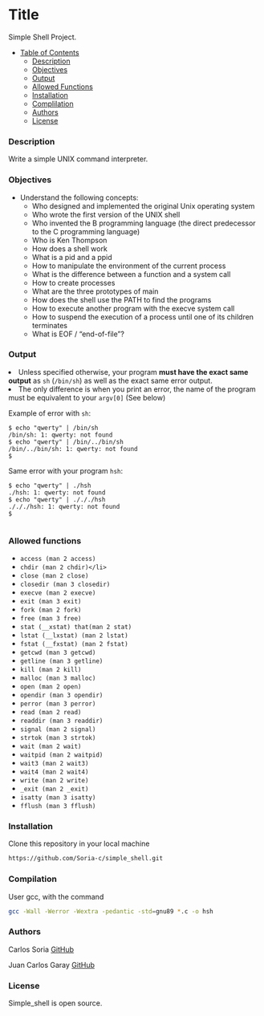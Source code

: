 # Title
Simple Shell Project.

* [Table of Contents](#table-of-contents)
    * [Description](#description)
    * [Objectives](#objectives)
    * [Output](#output)
    * [Allowed Functions](#allowed-functions)
    * [Installation](#installation)
    * [Complilation](#compilation)
    * [Authors](#authors)
    * [License](#license)
### Description
Write a simple UNIX command interpreter.

### Objectives
* Understand the following concepts:
    * Who designed and implemented the original Unix operating system
    * Who wrote the first version of the UNIX shell
    * Who invented the B programming language (the direct predecessor to the C programming language)
    * Who is Ken Thompson
    * How does a shell work
    * What is a pid and a ppid
    * How to manipulate the environment of the current process
    * What is the difference between a function and a system call
    * How to create processes
    * What are the three prototypes of main
    * How does the shell use the PATH to find the programs
    * How to execute another program with the execve system call
    * How to suspend the execution of a process until one of its children terminates
    * What is EOF / “end-of-file”?

### Output
<li>Unless specified otherwise, your program <strong>must have the exact same output</strong> as <code>sh</code> (<code>/bin/sh</code>) as well as the exact same error output.</li>
<li>The only difference is when you print an error, the name of the program must be equivalent to your <code>argv[0]</code> (See below)</li>
</ul>

<p>Example of error with <code>sh</code>:</p>

<pre><code>$ echo &quot;qwerty&quot; | /bin/sh
/bin/sh: 1: qwerty: not found
$ echo &quot;qwerty&quot; | /bin/../bin/sh
/bin/../bin/sh: 1: qwerty: not found
$
</code></pre>

<p>Same error with your program <code>hsh</code>:</p>

<pre><code>$ echo &quot;qwerty&quot; | ./hsh
./hsh: 1: qwerty: not found
$ echo &quot;qwerty&quot; | ./././hsh
./././hsh: 1: qwerty: not found
$

</code></pre>

### Allowed functions ###
* `access (man 2 access)`
* `chdir (man 2 chdir)</li>`
* `close (man 2 close)`
* `closedir (man 3 closedir)`
* `execve (man 2 execve)`
* `exit (man 3 exit)`
* `fork (man 2 fork)`
* `free (man 3 free)`
* `stat (__xstat) that(man 2 stat)`
* `lstat (__lxstat) (man 2 lstat)`
* `fstat (__fxstat) (man 2 fstat)`
* `getcwd (man 3 getcwd)`
* `getline (man 3 getline)`
* `kill (man 2 kill)`
* `malloc (man 3 malloc)`
* `open (man 2 open)`
* `opendir (man 3 opendir)`
* `perror (man 3 perror)`
* `read (man 2 read)`
* `readdir (man 3 readdir)`
* `signal (man 2 signal)`
* `strtok (man 3 strtok)`
* `wait (man 2 wait)`
* `waitpid (man 2 waitpid)`
* `wait3 (man 2 wait3)`
* `wait4 (man 2 wait4)`
* `write (man 2 write)`
* `_exit (man 2 _exit)`
* `isatty (man 3 isatty)`
* `fflush (man 3 fflush)`

### Installation
Clone  this repository in your local machine

```bash
https://github.com/Soria-c/simple_shell.git
```
### Compilation

User gcc, with the command

```bash
gcc -Wall -Werror -Wextra -pedantic -std=gnu89 *.c -o hsh
```
### Authors
Carlos Soria [GitHub](https://github.com/Soria-c/simple_shell)

Juan Carlos Garay [GitHub](https://github.com/UNICA-FIME)

### License
Simple_shell is open source.
